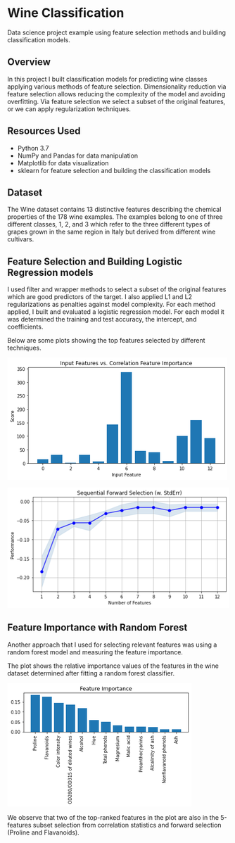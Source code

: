# Wine Classification
Data science project example using feature selection methods and building classification models.


## Overview
In this project I built classification models for predicting wine classes applying various methods of feature selection. Dimensionality reduction via feature selection allows reducing the complexity of the model and avoiding overfitting. Via feature selection we select a subset of the original features, or we can apply regularization techniques.


## Resources Used
- Python 3.7
- NumPy and Pandas for data manipulation
- Matplotlib for data visualization
- sklearn for feature selection and building the classification models


## Dataset
The Wine dataset contains 13 distinctive features describing the chemical properties of the 178 wine examples. The examples 
belong to one of three different classes, 1, 2, and 3 which refer to the three different types of grapes grown in the same 
region in Italy but derived from different wine cultivars. 

## Feature Selection and Building Logistic Regression models
I used filter and wrapper methods to select a subset of the original features which are good predictors of the target. I also applied L1 and L2 regularizations as penalties against model complexity.
For each method applied, I built and evaluated a logistic regression model. For each model it was determined the training and test accuracy, the intercept, and coefficients.

Below are some plots showing the top features selected by different techniques.



![filter method](ml3_corr_feature.png)
<br/>



![wrapper method](ml3_sequential_feature.png)
<br/>



## Feature Importance with Random Forest
Another approach that I used for selecting relevant features was using a random forest model and measuring the feature importance. 

The plot shows the relative importance values of the features in the wine dataset determined after fitting a random forest classifier.


![filter method](ml3_feature_import.png)
<br/>



We observe that two of the top-ranked features in the plot are also in the 5-features subset selection from correlation statistics and forward selection (Proline and Flavanoids).
